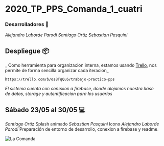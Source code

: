 # **2020_TP_PPS_Comanda_1_cuatri**

### Desarrolladores 🔧

_Alejandro Laborde Parodi_
_Santiago Ortiz_
_Sebastian Pasquini_

## Despliegue 📦

_ Como herramienta para organizacion interna, estamos usando [Trello](https://trello.com/b/os8TqQu6/trabajo-practico-pps), nos permite de forma sencilla organizar cada iteracion_
```
https://trello.com/b/os8TqQu6/trabajo-practico-pps
```
_El sistema cuenta con conexion a firebase, donde alojamos nuestra base de datos, storage y autentificacion para los usuarios_

## Sábado 23/05 al 30/05 :computer:

_Santiago Ortiz_ Splash animado
_Sebastian Pasquini_ Icono
_Alejandro Laborde Parodi_ Preparación de entorno de desarrollo, conexion a firebase y readme.


![La Comanda](../imagenes/presentacion.png)
